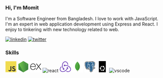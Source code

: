 ### Hi, I'm Momit

I'm a Software Engineer from Bangladesh. I love to work with JavaScript. I'm an expert in web application development using Express and React. I enjoy to tinkering with new technology related to web.

<a href="https://linkedin.com/in/momitrahman" target="_blank"><img src="https://img.shields.io/badge/linkedin-%231E77B5.svg?&style=for-the-badge&logo=linkedin&logoColor=white" alt="linkedin" /></a> <a href="https://twitter.com/momitrahman" target="_blank"><img src="https://img.shields.io/badge/twitter-%2300acee.svg?&style=for-the-badge&logo=twitter&logoColor=white" alt="twitter"/></a>


### Skills

<img src="https://raw.githubusercontent.com/devicons/devicon/master//icons/javascript/javascript-original.svg" alt="javascript" title="JavaScript" height="35" width="35"> <img src="https://raw.githubusercontent.com/devicons/devicon/master//icons/nodejs/nodejs-original.svg" alt="nodejs " title="Node" height="35" width="35"> <img src="https://raw.githubusercontent.com/devicons/devicon/master//icons/express/express-original.svg" alt="express" title="Express" height="35" width="35"> <img src="https://cdn.worldvectorlogo.com/logos/react-2.svg" alt="react" title="React" height="35" width="35"> <img src="https://raw.githubusercontent.com/devicons/devicon/master//icons/redux/redux-original.svg" alt="redux" title="Redux" height="35" width="35"> <img src="https://raw.githubusercontent.com/devicons/devicon/master//icons/mongodb/mongodb-original.svg" alt="mongodb" title="MongoDB" height="35" width="35"> <img src="https://raw.githubusercontent.com/devicons/devicon/master//icons/postgresql/postgresql-original.svg" alt="postgresql" title="PostgreSQL" height="35" width="35"> <img src="https://raw.githubusercontent.com/devicons/devicon/master//icons/ubuntu/ubuntu-plain.svg" alt="ubuntu" title="Ubuntu" height="35" width="35"> <img src="https://cdn.worldvectorlogo.com/logos/visual-studio-code-1.svg" alt="vscode" title="Visual Studio Code" height="35" width="35">

<!-- <img src="" alt="" title="" height="35" width="35"> -->

